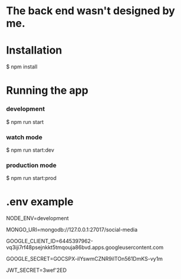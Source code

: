 # The back end wasn't designed by me. 

# Installation
$ npm install

# Running the app
### development
$ npm run start

### watch mode
$ npm run start:dev

### production mode
$ npm run start:prod

# .env example
<p>NODE_ENV=development</p>
<p>MONGO_URI=mongodb://127.0.0.1:27017/social-media</p>
<p>GOOGLE_CLIENT_ID=6445397962-vq3iji7rf48psejnkkt5tmqouja86bvd.apps.googleusercontent.com</p>
<p>GOOGLE_SECRET=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</p>
<p>JWT_SECRET=3wef'2ED</p>
